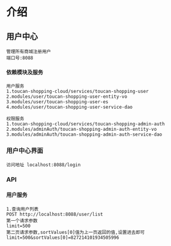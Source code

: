 # 介绍
    
## 用户中心
    管理所有商城注册用户
    端口号:8088

#### 依赖模块及服务
    
    用户服务
    1.toucan-shopping-cloud/services/toucan-shopping-user
    2.modules/user/toucan-shopping-user-entity-vo
    3.modules/user/toucan-shopping-user-es
    4.modules/user/toucan-shopping-user-service-dao
    
    权限服务
    1.toucan-shopping-cloud/services/toucan-shopping-admin-auth
    2.modules/adminAuth/toucan-shopping-admin-auth-entity-vo
    3.modules/adminAuth/toucan-shopping-admin-auth-service-dao
        
### 用户中心界面
    
    访问地址 localhost:8088/login
    
    
    
### API

#### 用户服务
    
    1.查询用户列表
    POST http://localhost:8088/user/list
    第一个请求参数
    limit=500
    第二页请求参数,sortValues[0]值为上一页返回的值,设置进去即可
    limit=500&sortValues[0]=827214101934505996